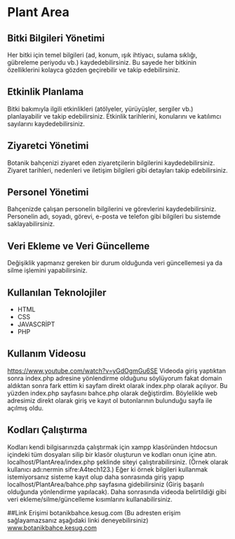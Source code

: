 # **Plant Area**

## Bitki Bilgileri Yönetimi
Her bitki için temel bilgileri (ad, konum, ışık ihtiyacı, sulama sıklığı, gübreleme periyodu vb.) kaydedebilirsiniz. Bu sayede her bitkinin özelliklerini kolayca gözden geçirebilir ve takip edebilirsiniz.
## Etkinlik Planlama
Bitki bakımıyla ilgili etkinlikleri (atölyeler, yürüyüşler, sergiler vb.) planlayabilir ve takip edebilirsiniz. Etkinlik tarihlerini, konularını ve katılımcı sayılarını kaydedebilirsiniz.
## Ziyaretci Yönetimi
Botanik bahçenizi ziyaret eden ziyaretçilerin bilgilerini kaydedebilirsiniz. Ziyaret tarihleri, nedenleri ve iletişim bilgileri gibi detayları takip edebilirsiniz.
## Personel Yönetimi
Bahçenizde çalışan personelin bilgilerini ve görevlerini kaydedebilirsiniz. Personelin adı, soyadı, görevi, e-posta ve telefon gibi bilgileri bu sistemde saklayabilirsiniz.

## Veri Ekleme ve Veri Güncelleme
Değişiklik yapmanız gereken bir durum olduğunda veri güncellemesi ya da silme işlemini yapabilirsiniz.

## Kullanılan Teknolojiler
- HTML
- CSS
- JAVASCRİPT
- PHP

## Kullanım Videosu
https://www.youtube.com/watch?v=yGdOgmGu6SE
Videoda giriş yaptıktan sonra index.php adresine yönlendirme olduğunu söylüyorum fakat domain aldıktan sonra fark ettim ki sayfam direkt olarak index.php olarak açılıyor. Bu yüzden index.php sayfasını bahce.php olarak değiştirdim. Böylelikle web adresimiz direkt olarak giriş ve kayıt ol butonlarının bulunduğu sayfa ile açılmış oldu.
## Kodları Çalıştırma
Kodları kendi bilgisarınızda çalıştırmak için xampp klasöründen htdocsun içindeki tüm dosyaları silip bir klasör oluşturun ve kodları onun içine atın. localhost/PlantArea/index.php şeklinde siteyi çalıştırabilirsiniz. (Örnek olarak kullanıcı adı:nermin sifre:A4tech123.) Eğer ki örnek bilgileri kullanmak istemiyorsanız sisteme kayıt olup daha sonrasında giriş yapıp localhost/PlantArea/bahce.php sayfasına gidebilirsiniz (Giriş başarılı olduğunda yönlendirme yapılacak). Daha sonrasında videoda belirtildiği gibi veri ekleme/silme/güncelleme kısımlarını kullanabilirsiniz.

##Link Erişimi
botanikbahce.kesug.com (Bu adresten erişim sağlayamazsanız aşağıdaki linki deneyebilirsiniz)
www.botanikbahce.kesug.com

